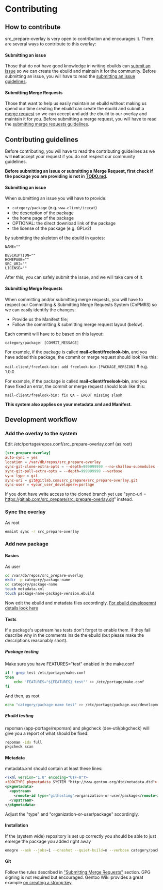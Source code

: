 # Contributing

## How to contribute

src_prepare-overlay is very open to contribution and encourages it.
There are several ways to contribute to this overlay:

#### Submitting an issue

Those that do not have good knowledge in writing ebuilds can
[submit an issue](https://gitlab.com/src_prepare/src_prepare-overlay/-/issues)
so we can create the ebuild and maintain it for the community.
Before submitting an issue, you will have to read the [submitting an issue guidelines](#submitting-an-issue-1).

#### Submitting Merge Requests

Those that want to help us easily maintain an ebuild without making us spend our time creating the ebuild
can create the ebuild and submit a [merge request](https://gitlab.com/src_prepare/src_prepare-overlay/-/merge_requests)
so we can accept and add the ebuild to our overlay and maintain it for you.
Before submitting a merge request, you will have to read the [submitting merge requests guidelines](#submitting-merge-requests-1).

## Contributing guidelines

Before contributing, you will have to read the contributing guidelines as we will **not** accept your request
if you do not respect our community guidelines.

**Before submitting an issue or submitting a Merge Request,
first check if the package you are providing is not in [TODO.md](/TODO.md).**

#### Submitting an issue

When submitting an issue you will have to provide:

- `category/package` (e.g. `www-client/icecat`)
- the description of the package
- the home page of the package
- OPTIONAL: the direct download link of the package
- the license of the package (e.g. GPLv2)

by submitting the skeleton of the ebuild in quotes:

```
NAME=""

DESCRIPTION=""
HOMEPAGE=""
SRC_URI=""
LICENSE=""
```

After this, you can safely submit the issue, and we will take care of it.

#### Submitting Merge Requests

When committing and/or submitting merge requests, you will have to respect our
Committing & Submitting Merge Requests System (CnPMRS)
so we can easily identify the changes:

- Provide us the Manifest file;
- Follow the committing & submitting merge request layout (below).

Each commit will have to be based on this layout:

`category/package: [COMMIT_MESSAGE]`

For example, if the package is called **mail-client/freelook-bin**,
and you have added this package, the commit or merge request should look like this:

`mail-client/freelook-bin: add freelook-bin-[PACKAGE_VERSION]` # e.g. 1.0.0

For example, if the package is called **mail-client/freelook-bin**,
and you have fixed an error, the commit or merge request should look like this:

`mail-client/freelook-bin: fix QA - EROOT missing slash`

**This system also applies on your metadata.xml and Manifest.**

## Development workflow

### Add the overlay to the system
Edit /etc/portage/repos.conf/src_prepare-overlay.conf (as root)
```toml
[src_prepare-overlay]
auto-sync = yes
location = /var/db/repos/src_prepare-overlay
sync-git-clone-extra-opts = --depth=999999999 --no-shallow-submodules --no-single-branch --verbose
sync-git-pull-extra-opts = --depth=999999999 --verbose
sync-type = git
sync-uri = git@gitlab.com:src_prepare/src_prepare-overlay.git
sync-user = <your_user_developer>:portage
```
If you dont have write access to the cloned branch yet use "sync-uri = https://gitlab.com/src_prepare/src_prepare-overlay.git" instead.

### Sync the overlay
As root
```bash
emaint sync -r src_prepare-overlay
```

### Add new package

#### Basics
As user
```bash
cd /var/db/repos/src_prepare-overlay
mkdir -p category/package-name
cd category/package-name
touch metadata.xml
touch package-name-package-version.ebuild
```
Now edit the ebuild and metadata files accordingly.
[For ebuild developemnt details look here](https://devmanual.gentoo.org/)

#### Tests
If a package's upstream has tests don't forget to enable them.
If they fail describe why in the comments inside the ebuild
(but please make the descriptions reasonably short).

##### Package testing
Make sure you have FEATURES="test" enabled in the make.conf
```bash
if ! grep test /etc/portage/make.conf
then
    echo 'FEATURES="${FEATURES} test"' >> /etc/portage/make.conf
fi
```
And then, as root
```bash
echo "category/package-name test" >> /etc/portage/package.use/development-tests
```

##### Ebuild testing
repoman (app-portage/repoman) and pkgcheck (dev-util/pkgcheck)
will give you a report of what should be fixed.
```bash
repoman -Idx full
pkgcheck scan
```

#### Metadata
metadata.xml should contain at least these lines:
```xml
<?xml version="1.0" encoding="UTF-8"?>
<!DOCTYPE pkgmetadata SYSTEM "http://www.gentoo.org/dtd/metadata.dtd">
<pkgmetadata>
  <upstream>
    <remote-id type="githosting">organization-or-user/package</remote-id>
  </upstream>
</pkgmetadata>
```
Adjust the "type" and "organization-or-user/package" accordingly.

#### Installation
If the (system wide) repository is set up correctly you should be able to just emerge the package you added right away
```bash
emegre --ask --jobs=1 --oneshot --quiet-build=n --verbose category/package-name
```

#### Git
Follow the rules described in ["Submitting Merge Requests"](#submitting-merge-requests-1) section.
GPG signing is not required but encouraged. Gentoo Wiki provides a great example [on creating a strong key](https://wiki.gentoo.org/wiki/Project:Infrastructure/Generating_GLEP_63_based_OpenPGP_keys).
